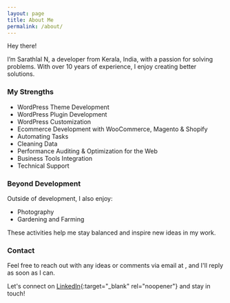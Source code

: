 ```yaml
---
layout: page
title: About Me
permalink: /about/
---
```


Hey there!

I’m Sarathlal N, a developer from Kerala, India, with a passion for solving problems. With over 10 years of experience, I enjoy creating better solutions.

### My Strengths

- WordPress Theme Development
- WordPress Plugin Development
- WordPress Customization
- Ecommerce Development with WooCommerce, Magento & Shopify
- Automating Tasks
- Cleaning Data
- Performance Auditing & Optimization for the Web
- Business Tools Integration
- Technical Support

### Beyond Development

Outside of development, I also enjoy:

- Photography
- Gardening and Farming

These activities help me stay balanced and inspire new ideas in my work.

### Contact

Feel free to reach out with any ideas or comments via email at <span id="my-email"></span>, and I'll reply as soon as I can.

Let's connect on [LinkedIn](https://www.linkedin.com/in/sarathlal-n/){:target="_blank" rel="noopener"} and stay in touch!


<script>
  var parts = ["hello", "sarathlal", "com", "&#46;", "&#64;"];
  var email = parts[0] + parts[4] + parts[1] + parts[3] + parts[2];
  var email_tag = "<a href=" + "mail" + "to:" + email + ">" + email + "</a>";
  document.getElementById("my-email").innerHTML=email_tag;
</script>

